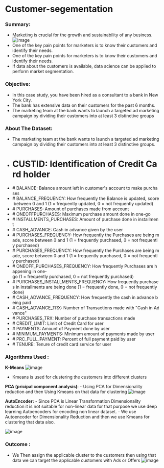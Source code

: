 # Customer-segementation
### Summary:
  - Marketing is crucial for the growth and sustainability of any business.
   ![image](https://user-images.githubusercontent.com/46964929/180448058-ff020344-4aed-47f3-bcab-2ba678162b0f.png)
  - One of the key pain points for marketers is to know their customers and identify their needs.
  -  One of the key pain points for marketers is to know their customers and identify their needs.
  -  If data about the customers is available, data science can be applied to perform market segmentation. 
### Objective:
  -  In this case study, you have been hired as a consultant to a bank in New York City. 
  -  The bank has extensive data on their customers for the past 6 months. 
  -  The marketing team at the bank wants to launch a targeted ad marketing campaign by dividing their customers into at least 3 distinctive groups
### About The Dataset:
  - The marketing team at the bank wants to launch a targeted ad marketing campaign by dividing their customers into at least 3 distinctive groups.  
  - # CUSTID: Identification of Credit Card holder 
  - # BALANCE: Balance amount left in customer's account to make purchases
  - # BALANCE_FREQUENCY: How frequently the Balance is updated, score between 0 and 1 (1 = frequently updated, 0 = not frequently updated)
  - # PURCHASES: Amount of purchases made from account
  - # ONEOFFPURCHASES: Maximum purchase amount done in one-go
  - # INSTALLMENTS_PURCHASES: Amount of purchase done in installment
  - # CASH_ADVANCE: Cash in advance given by the user
  - # PURCHASES_FREQUENCY: How frequently the Purchases are being made, score between 0 and 1 (1 = frequently purchased, 0 = not frequently purchased)
  - # PURCHASES_FREQUENCY: How frequently the Purchases are being made, score between 0 and 1 (1 = frequently purchased, 0 = not frequently purchased)
  - # ONEOFF_PURCHASES_FREQUENCY: How frequently Purchases are happening in one-go (1 = frequently purchased, 0 = not frequently purchased)
  - # PURCHASES_INSTALLMENTS_FREQUENCY: How frequently purchases in installments are being done (1 = frequently done, 0 = not frequently done)
  - # CASH_ADVANCE_FREQUENCY: How frequently the cash in advance being paid
  - # CASH_ADVANCE_TRX: Number of Transactions made with "Cash in Advance"
  - # PURCHASES_TRX: Number of purchase transactions made
  - # CREDIT_LIMIT: Limit of Credit Card for user
  - # PAYMENTS: Amount of Payment done by user
  - # MINIMUM_PAYMENTS: Minimum amount of payments made by user  
  - # PRC_FULL_PAYMENT: Percent of full payment paid by user
  - # TENURE: Tenure of credit card service for user
### Algorithms Used :
  **K-Means**
    ![image](https://user-images.githubusercontent.com/46964929/180449750-a1475d78-d946-41a4-bac0-dddf9a01a9ef.png)
   - Kmeans is used for clustering the customers into different clusters

  **PCA (pricipal component analysis)**:
    - Using PCA for Dimensionality reduction and then Using Kmeans on that data for clustering
     ![image](https://user-images.githubusercontent.com/46964929/180451445-cbf88934-d0aa-4223-a6d4-5ea0dd859e49.png)

   **AutoEncoder:**
    - Since PCA is Linear Transformation Dimensionality reduction it is not suitable for non-linear data for that purpose we use deep learning Autoencoders for encoding non linear dataset.
    - We use Autoencoder for Dimensionality Reduction and then we use Kmeans for clustering that data also.
    
   ![image](https://user-images.githubusercontent.com/46964929/180451736-cb53e57f-0a62-4522-b640-9f581064fc9b.png)
### Outcome :
   - We Then assign the applicable cluster to the customers then using that data we can target the applicable customers with Ads or Offers
    ![image](https://user-images.githubusercontent.com/46964929/180451829-0d7d3db7-e154-46f9-bf5e-0225238a839d.png)





